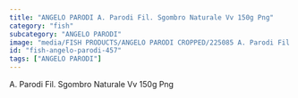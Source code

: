 ```yaml
---
title: "ANGELO PARODI A. Parodi Fil. Sgombro Naturale Vv 150g Png"
category: "fish"
subcategory: "ANGELO PARODI"
image: "media/FISH PRODUCTS/ANGELO PARODI CROPPED/225085 A. Parodi Fil. Sgombro Naturale VV 150g_PNG.jpg"
id: "fish-angelo-parodi-457"
tags: ["ANGELO PARODI"]
---
```


A. Parodi Fil. Sgombro Naturale Vv 150g Png

